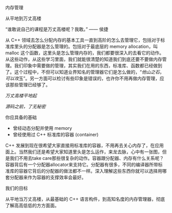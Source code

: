 内存管理

从平地到万丈高楼

“谁敢说自己的课程是万丈高楼呢？我敢。” —— 侯捷

从 C++ 领域去怎么分配内存的基本工具一直到高阶的怎么去管理它，包括对于标准库里头的分配器是怎么管理的。包括对于最底层的 memory allocation，叫 malloc 这个函数，这里头是怎么管理内存的，我们都要很深入的去看它的动作。从这些动作，从这些学习里面，我们就能很清楚的知道我们到底还要不要做内存管理。我们印象中需要做的管理，其实我们在用的东西，标准库、函数都已经做到了。这个过程中，不但可以知道业界知名的管理器它们是怎么做的，“*他山之石*，*可以攻*玉”。另一方面可以检讨有些印象是错误的，也许你不用再做内存管理，应该那些管理已经够了。

*万丈高楼平地起*

*源码之前，了无秘密*



你应具备的基础

- 曾经动态分配并使用 memory
- 曾经使用过 C++ 标准库的容器 (container)

C++ 发展到现在很希望大家直接用标准库的容器，不用再去关心内存了，在应用面上。当然我们还是希望大家知道里头是怎么运作，来龙去脉，心中有一张图，但是我们不用去take care那些很复杂的动作。容器跟分配器、内存有什么关系呢？容器背后有一个分配器allocator来支持它。分配器有很多，不同的编译器所带标准库的容器它背后的分配器的做法都不一样。深入理解这些东西你就可以选择用哪套分配器来作为容器的支撑效率会最好。



我们的目标

从平地当万丈高楼，从最基础的 C++ 语言构件，到高知名度的内存管理器，彻底了解高高低低的方方面面。